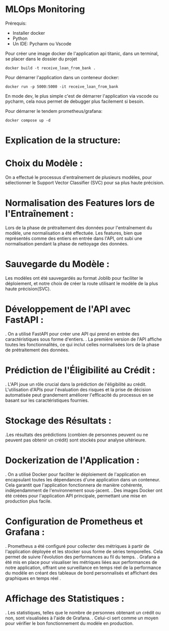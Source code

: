 # MLOps Monitoring

Prérequis:
- Installer docker
- Python
- Un IDE: Pycharm ou Vscode

Pour créer une image docker de l'application api titanic, dans un terminal, se placer dans le dossier du projet

```
docker build -t receive_loan_from_bank . 
```

Pour démarrer l'application dans un conteneur docker:

```
docker run -p 5000:5000 -it receive_loan_from_bank
```

En mode dev, le plus simple c'est de démarrer l'application via vscode ou pycharm, cela nous permet de debugger plus facilement si besoin.

Pour démarrer le tendem prometheus/grafana:

```
docker compose up -d
```

# Explication de la structure:

# Choix du Modèle :
On a effectué le processus d'entraînement de plusieurs modèles, pour sélectionner le Support Vector Classifier (SVC) pour sa plus haute précision.

# Normalisation des Features lors de l'Entraînement :
Lors de la phase de prétraitement des données pour l'entraînement du modèle, une normalisation a été effectuée.
Les features, bien que représentés comme des entiers en entrée dans l'API, ont subi une normalisation pendant la phase de nettoyage des données.

# Sauvegarde du Modèle :
Les modèles ont été sauvegardés au format Joblib pour faciliter le déploiement, et notre choix de créer la route utilisant le modèle de la plus haute précision(SVC). 

# Développement de l'API avec FastAPI :
. On a utilisé FastAPI pour créer une API qui prend en entrée des caractéristiques sous forme d'entiers.
. La première version de l'API affiche toutes les fonctionnalités, ce qui inclut celles normalisées lors de la phase de prétraitement des données.

# Prédiction de l'Éligibilité au Crédit :
. L'API joue un rôle crucial dans la prédiction de l'éligibilité au crédit. L'utilisation d'APIs pour l'évaluation des risques et la prise de décision automatisée peut grandement améliorer l'efficacité du processus en se basant sur les caractéristiques fournies.

# Stockage des Résultats :
.Les résultats des prédictions (combien de personnes peuvent ou ne peuvent pas obtenir un crédit) sont stockés pour analyse ultérieure.

# Dockerization de l'Application :
. On a utilisé Docker pour faciliter le déploiement de l'application en encapsulant toutes les dépendances d'une application dans un conteneur. Cela garantit que l'application fonctionnera de manière cohérente, indépendamment de l'environnement sous-jacent. 
. Des images Docker ont été créées pour l'application API principale, permettant une mise en production plus facile.

# Configuration de Prometheus et Grafana :
. Prometheus a été configuré pour collecter des métriques à partir de l'application déployée et les stocker sous forme de séries temporelles. Cela permet de suivre l'évolution des performances au fil du temps. 
. Grafana a été mis en place pour visualiser les métriques liées aux performances de notre application, offrant une surveillance en temps réel de la performance du modèle en créant des tableaux de bord personnalisés et affichant des graphiques en temps réel .
# Affichage des Statistiques :
. Les statistiques, telles que le nombre de personnes obtenant un crédit ou non, sont visualisées à l'aide de Grafana.
. Celui-ci sert comme un moyen pour vérifier le bon fonctionnement du modèle en production.
